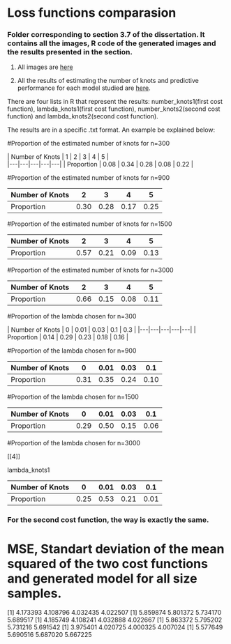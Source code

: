 # Loss functions comparasion

### Folder corresponding to section 3.7 of the dissertation. It contains all the images, R code of the generated images and the results presented in the section.

1. All images are [here](https://github.com/AlbertoRodrigues/estimating_knots_regression_splines_model/tree/main/loss_functions_comparison/images)

2. All the results of estimating the number of knots and predictive performance for each model studied are [here](https://github.com/AlbertoRodrigues/estimating_knots_regression_splines_model/tree/main/loss_functions_comparison/outputs).

There are four lists in R that represent the results: number_knots1(first cost function), lambda_knots1(first cost function), number_knots2(second cost function) and lambda_knots2(second cost function).

The results are in a specific .txt format. An example be explained below:

#Proportion of the estimated number of knots for n=300

| Number of Knots  | 1 | 2  |  3 | 4  | 5  |  
|---|---|---|---|---|
| Proportion  | 0.08 | 0.34 | 0.28 | 0.08 | 0.22  |


#Proportion of the estimated number of knots for n=900

| Number of Knots  | 2  |  3 | 4  | 5  |  
|---|---|---|---|---|
| Proportion  | 0.30 | 0.28 | 0.17 | 0.25|


#Proportion of the estimated number of knots for n=1500

| Number of Knots  | 2  |  3 | 4  | 5  |  
|---|---|---|---|---|
| Proportion  | 0.57 | 0.21 | 0.09 | 0.13  | 


#Proportion of the estimated number of knots for n=3000

| Number of Knots  | 2  |  3 | 4  | 5  |  
|---|---|---|---|---|
| Proportion  | 0.66 | 0.15 | 0.08 | 0.11  | 


#Proportion of the lambda chosen for n=300

| Number of Knots  | 0 | 0.01 | 0.03 | 0.1 | 0.3  | 
|---|---|---|---|---|
| Proportion  | 0.14 | 0.29 | 0.23 | 0.18 | 0.16  | 


#Proportion of the lambda chosen for n=900

| Number of Knots  | 0 | 0.01 | 0.03 | 0.1 | 
|---|---|---|---|---|
| Proportion  | 0.31 | 0.35 | 0.24 | 0.10  | 


#Proportion of the lambda chosen for n=1500

| Number of Knots  | 0 | 0.01 | 0.03 | 0.1 | 
|---|---|---|---|---|
| Proportion  | 0.29 | 0.50 | 0.15 | 0.06 | 


#Proportion of the lambda chosen for n=3000

[[4]]

lambda_knots1

| Number of Knots  | 0 | 0.01 | 0.03 | 0.1 | 
|---|---|---|---|---|
| Proportion  | 0.25 | 0.53 | 0.21 | 0.01 | 

### For the second cost function, the way is exactly the same.

# MSE, Standart deviation of the mean squared of the two cost functions and generated model for all size samples.

[1] 4.173393 4.108796 4.032435 4.022507
[1] 5.859874 5.801372 5.734170 5.689517
[1] 4.185749 4.108241 4.032888 4.022667
[1] 5.863372 5.795202 5.731216 5.691542
[1] 3.975401 4.020725 4.000325 4.007024
[1] 5.577649 5.690516 5.687020 5.667225

